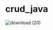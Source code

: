 # crud_java

![download (20)](https://user-images.githubusercontent.com/64506384/128350372-11447e72-5bb1-45e8-95a6-1ee50e7fab39.jpg)
